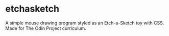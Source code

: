 # etchasketch

A simple mouse drawing program styled as an Etch-a-Sketch toy with CSS. Made for The Odin Project curriculum.
